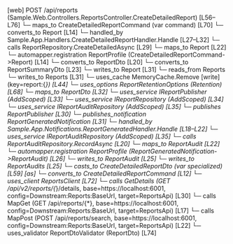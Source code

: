 [web] POST /api/reports  (Sample.Web.Controllers.ReportsController.CreateDetailedReport)  [L56–L76]
  └─ maps_to CreateDetailedReportCommand (var command) [L70]
    └─ converts_to Report [L14]
    └─ handled_by Sample.App.Handlers.CreateDetailedReportHandler.Handle [L27–L32]
      └─ calls ReportRepository.CreateDetailedAsync [L29]
        └─ maps_to Report [L22]
          └─ automapper.registration ReportProfile (CreateDetailedReportCommand->Report) [L14]
          └─ converts_to ReportDto [L20]
          └─ converts_to ReportSummaryDto [L23]
        └─ writes_to Report [L31]
          └─ reads_from Reports
          └─ writes_to Reports [L31]
        └─ uses_cache MemoryCache.Remove [write] (key=report:{*}) [L44]
        └─ uses_options ReportRetentionOptions (Retention) [L68]
      └─ maps_to ReportDto [L32]
      └─ uses_service IReportPublisher (AddScoped) [L33]
      └─ uses_service IReportRepository (AddScoped) [L34]
      └─ uses_service IReportAuditRepository (AddScoped) [L35]
      └─ publishes ReportPublisher [L30]
      └─ publishes_notification ReportGeneratedNotification [L31]
        └─ handled_by Sample.App.Notifications.ReportGeneratedHandler.Handle [L18–L22]
          └─ uses_service IReportAuditRepository (AddScoped) [L35]
          └─ calls ReportAuditRepository.RecordAsync [L20]
            └─ maps_to ReportAudit [L22]
              └─ automapper.registration ReportProfile (ReportGeneratedNotification->ReportAudit) [L26]
            └─ writes_to ReportAudit [L25]
              └─ writes_to ReportAudits [L25]
  └─ casts_to CreateDetailedReportDto (var specialized) [L59] [as]
    └─ converts_to CreateDetailedReportCommand [L12]
  └─ uses_client ReportsClient [L72]
    └─ calls GetDetails (GET /api/v2/reports/{*}/details, base=https://localhost:6001, config=Downstream:Reports:BaseUrl, target=ReportsApi) [L30]
    └─ calls MapGet (GET /api/reports/{*}, base=https://localhost:6001, config=Downstream:Reports:BaseUrl, target=ReportsApi) [L17]
    └─ calls MapPost (POST /api/reports/search, base=https://localhost:6001, config=Downstream:Reports:BaseUrl, target=ReportsApi) [L22]
  └─ uses_validator ReportDtoValidator (ReportDto) [L74]
